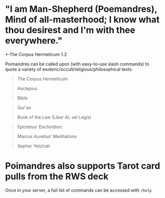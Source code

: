 # "I am Man-Shepherd (Poemandres), Mind of all-masterhood; I know what thou desirest and I'm with thee everywhere."

*-The Corpus Hermeticum 1.2

Poimandres can be called upon (with easy-to-use slash commands) to quote a variety of esoteric/occult/religious/philosophical texts:

> The Corpus Hermeticum

> Asclepius

> Bible

> Qur'an

> Book of  the Law (Liber AL vel Legis)

> Epictetus' Enchiridion

> Marcus Aurelius' Meditations

> Sepher Yetzirah

# Poimandres also supports Tarot card pulls from the RWS deck

Once in your server, a full list of commands can be accessed with `/help`
